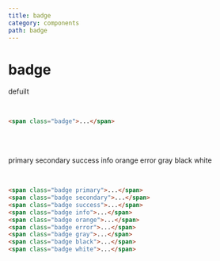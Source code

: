 ```yaml
---
title: badge
category: components
path: badge
---
```


# badge


<span class="badge">defuilt</span>

<br />

```html
<span class="badge">...</span>
```

<br />
<br />

<span class="badge primary">primary</span>
<span class="badge secondary">secondary</span>
<span class="badge success">success</span>
<span class="badge info">info</span>
<span class="badge orange">orange</span>
<span class="badge error">error</span>
<span class="badge gray">gray</span>
<span class="badge black">black</span>
<span class="badge white">white</span>

<br />

```html
<span class="badge primary">...</span>
<span class="badge secondary">...</span>
<span class="badge success">...</span>
<span class="badge info">...</span>
<span class="badge orange">...</span>
<span class="badge error">...</span>
<span class="badge gray">...</span>
<span class="badge black">...</span>
<span class="badge white">...</span>
```